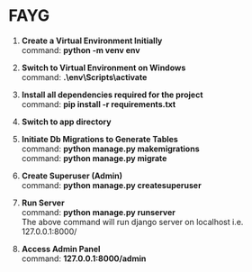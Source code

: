# FAYG

1. **Create a Virtual Environment Initially**  
command: **python -m venv env**  

2. **Switch to Virtual Environment on Windows**  
command: **.\env\Scripts\activate**  

3. **Install all dependencies required for the project**  
command: **pip install -r requirements.txt**  

4. **Switch to app directory**  

5. **Initiate Db Migrations to Generate Tables**  
command: **python manage.py makemigrations**  
command: **python manage.py migrate**  

6. **Create Superuser (Admin)**  
command: **python manage.py createsuperuser**  

7. **Run Server**  
command: **python manage.py runserver**  
The above command will run django server on localhost i.e. 127.0.0.1:8000/  

8. **Access Admin Panel**  
command: **127.0.0.1:8000/admin**  
